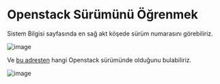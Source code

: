 # Openstack Sürümünü Öğrenmek

Sistem Bilgisi sayfasında en sağ akt köşede sürüm numarasını görebiliriz.

![image](https://user-images.githubusercontent.com/261946/233723047-6d50e62e-989a-4006-85ed-5e8cbbde3517.png)


Ve [bu adresten](https://releases.openstack.org/teams/horizon.html) hangi Openstack sürümünde olduğunu bulabiliriz.

![image](https://user-images.githubusercontent.com/261946/233723778-6acd5c70-a13f-4e4e-86af-885bb8fa6b88.png)
